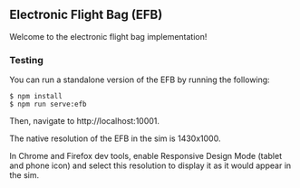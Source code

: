 ## Electronic Flight Bag (EFB)
Welcome to the electronic flight bag implementation!

### Testing
You can run a standalone version of the EFB by running the following:

```
$ npm install
$ npm run serve:efb
```

Then, navigate to http://localhost:10001.

The native resolution of the EFB in the sim is 1430x1000.

In Chrome and Firefox dev tools, enable Responsive Design Mode (tablet and phone icon) and select this resolution to display it as it would appear in the sim.
